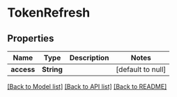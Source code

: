# TokenRefresh
## Properties

Name | Type | Description | Notes
------------ | ------------- | ------------- | -------------
**access** | **String** |  | [default to null]

[[Back to Model list]](../index.md#documentation-for-models) [[Back to API list]](../index.md#documentation-for-api-endpoints) [[Back to README]](../index.md)

